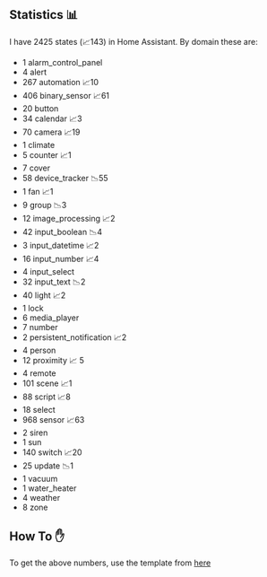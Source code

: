 ## Statistics 📊
I have 2425 states (📈143) in Home Assistant.
By domain these are:
- 1 alarm_control_panel
- 4 alert
- 267 automation 📈10
- 406 binary_sensor 📈61
- 20 button
- 34 calendar 📈3
- 70 camera 📈19
- 1 climate
- 5 counter 📈1
- 7 cover
- 58 device_tracker 📉55
- 1 fan 📈1
- 9 group 📉3
- 12 image_processing 📈2
- 42 input_boolean 📉4
- 3 input_datetime 📈2
- 16 input_number 📈4
- 4 input_select
- 32 input_text 📉2
- 40 light 📈2
- 1 lock
- 6 media_player
- 7 number
- 2 persistent_notification 📈2
- 4 person
- 12 proximity 📈 5
- 4 remote
- 101 scene 📈1
- 88 script 📈8
- 18 select
- 968 sensor 📈63
- 2 siren
- 1 sun
- 140 switch 📈20
- 25 update 📉1
- 1 vacuum
- 1 water_heater
- 4 weather
- 8 zone

## How To ✋
To get the above numbers, use the template from [here](https://www.reddit.com/r/homeassistant/comments/plmy7e/use_this_template_and_show_us_some_details_about/?utm_medium=android_app&utm_source=share)
